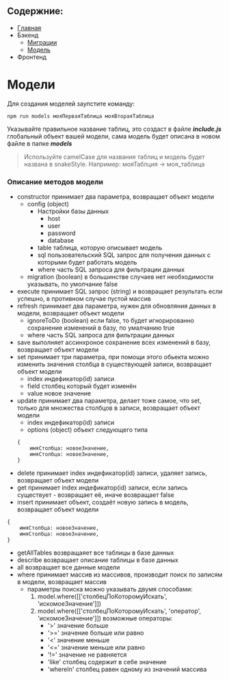 ## Содержние:
- [Главная]()
- Бэкенд
    - [Миграции](server/migrations)
    - [Модель](server/models)
- Фронтенд

# Модели
Для создания моделей заупстите команду:
```
npm run models мояПерваяТаблица мояВтораяТаблица
```

Указывайте правильное название таблиц, это создаст в файле ***include.js*** глобальный объект вашей модели, сама модель будет описана в новом файле в папке ***models***

> Используйте camelCase для названия таблиц и модель будет названа в snakeStyle. Например: мояТаблция -> моя_таблица

### Описание методов модели

- constructor принимает два параметра, возвращает объект модели
    - config (object)
        - Настройки базы данных
            - host
            - user
            - password
            - database
         - table таблица, которую описывает модель
         - sql пользовательский SQL запрос для получения данных с которыми будет работать модель
         - where часть SQL запроса для фильтрации данных 
    - migration (boolean) в большинстве случаев нет необходимости указывать, по умолчание false
- execute принимает SQL запрос (string) и возвращает результать если успешно, в противном случае пустой массив
- refresh принимает два параметра, нужен для обновляния данных в модели, возвращает объект модели
    - ignoreToDo (boolean) если false, то будет игнорированно сохранение изменений в базу, по умалчанию true
    - where часть SQL запроса для фильтрации данных 
- save выполняет ассинхроное сохранение всех изменений в базу, возвращает объект модели
- set принимает три параметра, при помощи этого обьекта можно изменить значения столбца в существующей записи, возвращает объект модели
    - index индефикатор(id) записи
    - field столбец который будет изменён
    - value новое значение
- update принимает два параметра, делает тоже самое, что set, только для множества столбцов в записи, возвращает объект модели
    - index индефикатор(id) записи
    - options (object) объект следующего типа
    ```
    {
        имяСтолбца: новоеЗначение,
        имяСтолбца: новоеЗначение,
    }
    ```
- delete принимает index индефикатор(id) записи, удаляет запись, возвращает объект модели
- get принимает index индефикатор(id) записи, если запись существует - возвращает её, иначе возвращает false
- insert принимает объект, создаёт новую запись в модель, возвращает объект модели
```
{
    имяСтолбца: новоеЗначение,
    имяСтолбца: новоеЗначение,
}
```
- getAllTables возвращаяет все таблицы в базе данных
- describe возвращает описание таблицы в базе данных
- all возвращает все данные модели
- where принимает массив из массивов, производит поиск по записям в модели, возвращает массив
    - параметры поиска можно указывать двумя способами:
        1. model.where([['столбецПоКоторомуИскать', 'искомоеЗначение']])
        2. model.where([['столбецПоКоторомуИскать', 'оператор', 'искомоеЗначение']]) возможные операторы:
            - '>' значение больше
            - '>=' значение больше или равно
            - '<' значение меньше
            - '<=' значение меньше или равно
            - '!=' значение не равняется
            - 'like' столбец содержит в себе значение
            - 'whereIn' столбец равен одному из значений массива